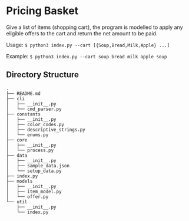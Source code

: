# Pricing Basket

Give a list of items (shopping cart), the program is modelled to apply any eligible offers to the cart and return the net amount to be paid.

Usage: `$ python3 index.py --cart [{Soup,Bread,Milk,Apple} ...]`

Example: `$ python3 index.py --cart soup bread milk apple soup`

## Directory Structure

```
.
├── README.md
├── cli
│   ├── __init__.py
│   └── cmd_parser.py
├── constants
│   ├── __init__.py
│   ├── color_codes.py
│   ├── descriptive_strings.py
│   └── enums.py
├── core
│   ├── __init__.py
│   └── process.py
├── data
│   ├── __init__.py
│   ├── sample_data.json
│   └── setup_data.py
├── index.py
├── models
│   ├── __init__.py
│   ├── item_model.py
│   └── offer.py
└── util
    ├── __init__.py
    └── index.py
```

